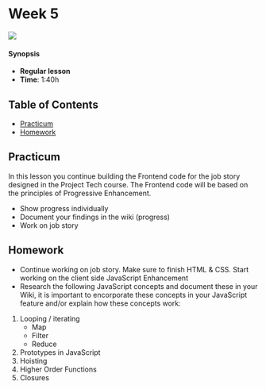 <!--lint disable no-html-->

# Week 5

![][cover]

#### Synopsis

* **Regular lesson**
* **Time**: 1:40h

## Table of Contents

* [Practicum](#practicum)
* [Homework](#homework)

## Practicum

In this lesson you continue building the Frontend code for the job story designed in the Project Tech course. The Frontend code will be based on the principles of Progressive Enhancement.

* Show progress individually
* Document your findings in the wiki (progress)
* Work on job story

## Homework

* Continue working on job story. Make sure to finish HTML & CSS. Start working on the client side JavaScript Enhancement
* Research the following JavaScript concepts and document these in your Wiki, it is important to encorporate these concepts in your JavaScript feature and/or explain how these concepts work:

1. Looping / iterating
   * Map
   * Filter
   * Reduce
2. Prototypes in JavaScript
3. Hoisting
4. Higher Order Functions
5. Closures


[cover]: https://eloquentjavascript.net/img/chapter_picture_18.jpg
